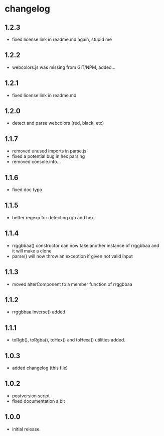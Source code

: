 # changelog

## 1.2.3

- fixed license link in readme.md again, stupid me

## 1.2.2

- webcolors.js was missing from GIT/NPM, added...

## 1.2.1

- fixed license link in readme.md

## 1.2.0

- detect and parse webcolors (red, black, etc)

## 1.1.7

- removed unused imports in parse.js
- fixed a potential bug in hex parsing
- removed console.info...

## 1.1.6

- fixed doc typo

## 1.1.5

- better regexp for detecting rgb and hex

## 1.1.4

- rrggbbaa() constructor can now take another instance of rrggbbaa and it will make a clone
- parse() will now throw an exception if given not valid input

## 1.1.3

- moved alterComponent to a member function of rrggbbaa

## 1.1.2

- rrggbbaa.inverse() added

## 1.1.1

- toRgb(), toRgba(), toHex() and toHexa() utilities added.

## 1.0.3

- added changelog (this file)

## 1.0.2

- postversion script
- fixed documentation a bit

## 1.0.0

- initial release.
